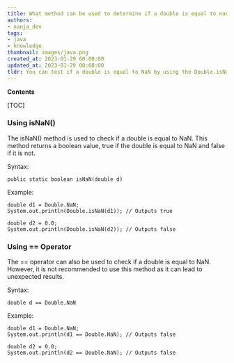 ```yaml
---
title: What method can be used to determine if a double is equal to nan?
authors:
- nanja_dev
tags:
- java
- knowledge
thumbnail: images/java.png
created_at: 2023-01-29 00:00:00
updated_at: 2023-01-29 00:00:00
tldr: You can test if a double is equal to NaN by using the Double.isNaN(double) method.
---
```


**Contents**

[TOC]

### Using isNaN()
The isNaN() method is used to check if a double is equal to NaN. This method returns a boolean value, true if the double is equal to NaN and false if it is not.

Syntax:
```
public static boolean isNaN(double d)
```

Example:
```
double d1 = Double.NaN;
System.out.println(Double.isNaN(d1)); // Outputs true

double d2 = 0.0;
System.out.println(Double.isNaN(d2)); // Outputs false
```

### Using == Operator
The == operator can also be used to check if a double is equal to NaN. However, it is not recommended to use this method as it can lead to unexpected results.

Syntax:
```
double d == Double.NaN
```

Example:
```
double d1 = Double.NaN;
System.out.println(d1 == Double.NaN); // Outputs false

double d2 = 0.0;
System.out.println(d2 == Double.NaN); // Outputs false
```
